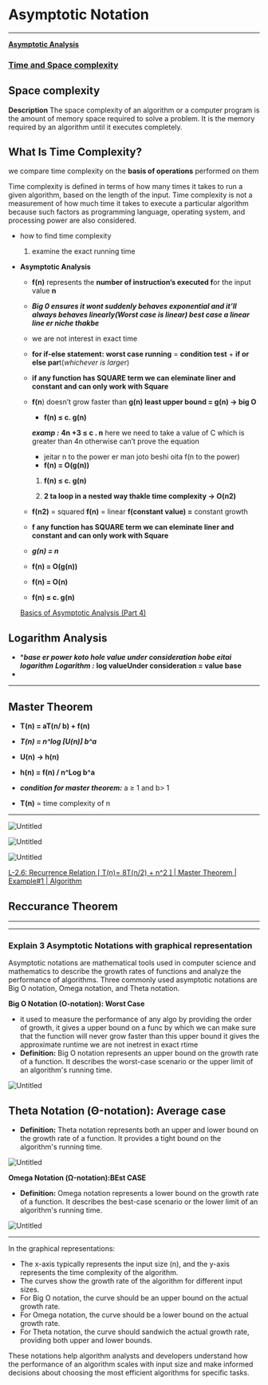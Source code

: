 # Asymptotic Notation

---

[**Asymptotic Analysis**](Asymptotic%20Notation%205ee913fb09c24db183ebd64e4b5f38b3/Asymptotic%20Analysis%204c4d3265222d41b08e4876eb5ea0f22d.md)

### [**Time and Space complexity**](https://www.simplilearn.com/tutorials/data-structure-tutorial/time-and-space-complexity)

## Space complexity

**Description** The space complexity of an algorithm or a computer program is the amount of memory space required to solve a problem. It is the memory required by an algorithm until it executes completely.

## **What Is Time Complexity?**

we compare time complexity on the **basis of operations** performed on them

Time complexity is defined in terms of how many times it takes to run a given algorithm, based on the length of the input. Time complexity is not a measurement of how much time it takes to execute a particular algorithm because such factors as programming language, operating system, and processing power are also considered.

- how to find time complexity
    1. examine the exact running time

- **Asymptotic Analysis**
    - **f(n)** represents  the **number of instruction’s executed f**or the input value **n**
    - ***Big 0 ensures it wont suddenly behaves exponential and it’ll always behaves linearly(Worst case is linear) best case a linear line er niche thakbe***
    
    - we are not interest in exact time
    - **for if-else statement:**
    **worst case running** = **condition test** + **if or else par**t(*whichever is large*r)
    
    - **if any function has SQUARE term we can eleminate liner and constant and can only work with Square**
    
    - **f(n**) doesn’t grow faster than **g(n)
    least upper bound = g(n)  → big O**
        - **f(n) ≤ c. g(n)**
        
        ***examp :***
        **4n +3 ≤ c . n**
        here we need to take a value of C which is greater than 4n otherwise can’t prove the equation
        - jeitar n to the power er man joto beshi oita f(n to the power)
        - **f(n) = O(g(n))**
        1. **f(n) ≤ c. g(n)**
        
        1. **2 ta loop in a nested way thakle time complexity → O(n2)**
        
    
    - **f(n2)** = squared
    **f(n)** = linear
    **f(constant value) =** constant growth
    - **f any function has SQUARE term we can eleminate liner and constant and can only work with Square**
    
    - ***g(n) = n***
    - **f(n) = O(g(n))**
    - **f(n) = O(n)**
    - **f(n) ≤ c. g(n)**
    
    [Basics of Asymptotic Analysis (Part 4)](https://www.youtube.com/watch?v=_lO-qsfk_0Q&list=PLBlnK6fEyqRj9lld8sWIUNwlKfdUoPd1Y&index=8)
    

## **Logarithm Analysis**

- ****base er power koto hole  value under consideration hobe eitai logarithm***
***Logarithm :***
**log      valueUnder consideration = value
    base**
- 

---

## **Master Theorem**

- **T(n) = aT(n/ b) + f(n)**
- ***T(n) = n^log          [U(n)]
                       b^a***
- **U(n) → h(n)**
- **h(n) = f(n) /  n^Log
                              b^a**

- ***condition for master theorem:*** a ≥  1 and b> 1
- **T(n)**  = time complexity of n

---

![Untitled](Asymptotic%20Notation%205ee913fb09c24db183ebd64e4b5f38b3/Untitled.png)

![Untitled](Asymptotic%20Notation%205ee913fb09c24db183ebd64e4b5f38b3/Untitled%201.png)

![Untitled](Asymptotic%20Notation%205ee913fb09c24db183ebd64e4b5f38b3/Untitled%202.png)

[L-2.6: Recurrence Relation [ T(n)= 8T(n/2) + n^2 ] | Master Theorem | Example#1 | Algorithm](https://www.youtube.com/watch?v=FBKjvXGGCJM)

## Reccurance Theorem

---

---

### Explain 3 Asymptotic Notations with graphical representation

Asymptotic notations are mathematical tools used in computer science and mathematics to describe the growth rates of functions and analyze the performance of algorithms. Three commonly used asymptotic notations are Big O notation, Omega notation, and Theta notation.

**Big O Notation (O-notation): Worst Case**

- it used to measure the performance of any algo by providing the order of growth, it gives a upper bound on a func by which we can make sure that the function will never grow faster than this upper bound
it gives the approximate runtime
we are not inetrest in exact rtime
- **Definition:** Big O notation represents an upper bound on the growth rate of a function. It describes the worst-case scenario or the upper limit of an algorithm's running time.

![Untitled](Untitled.png)

## **Theta Notation (Θ-notation): Average case**

- **Definition:** Theta notation represents both an upper and lower bound on the growth rate of a function. It provides a tight bound on the algorithm's running time.

![Untitled](Untitled%201.png)

**Omega Notation (Ω-notation):BEst CASE**

- **Definition:** Omega notation represents a lower bound on the growth rate of a function. It describes the best-case scenario or the lower limit of an algorithm's running time.

![Untitled](Untitled%202.png)

---

In the graphical representations:

- The x-axis typically represents the input size (n), and the y-axis represents the time complexity of the algorithm.
- The curves show the growth rate of the algorithm for different input sizes.
- For Big O notation, the curve should be an upper bound on the actual growth rate.
- For Omega notation, the curve should be a lower bound on the actual growth rate.
- For Theta notation, the curve should sandwich the actual growth rate, providing both upper and lower bounds.

These notations help algorithm analysts and developers understand how the performance of an algorithm scales with input size and make informed decisions about choosing the most efficient algorithms for specific tasks.